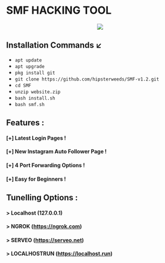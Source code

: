 # SMF HACKING TOOL 
<p align="center">
  <img src="https://i.ibb.co/qk9Crz6/Screen-Shot-2020-09-24-at-14-35-16.png">
</p>

## Installation Commands ↙️
* `apt update`
* `apt upgrade`
* `pkg install git`
* `git clone https://github.com/hipsterweeds/SMF-v1.2.git`
* `cd SMF`
* `unzip website.zip`
* `bash install.sh`
* `bash smf.sh`

## Features :
#### [+] Latest Login Pages !
#### [+] New Instagram Auto Follower Page !
#### [+] 4 Port Forwarding Options !
#### [+] Easy for Beginners !

## Tunelling Options :
#### > Localhost (127.0.0.1)
#### > NGROK (https://ngrok.com)
#### > SERVEO (https://serveo.net)
#### > LOCALHOSTRUN (https://localhost.run)
